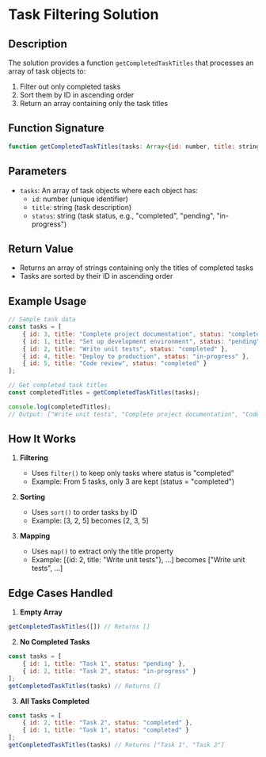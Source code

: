 # Task Filtering Solution

## Description
The solution provides a function `getCompletedTaskTitles` that processes an array of task objects to:
1. Filter out only completed tasks
2. Sort them by ID in ascending order
3. Return an array containing only the task titles

## Function Signature
```javascript
function getCompletedTaskTitles(tasks: Array<{id: number, title: string, status: string}>): string[]
```

## Parameters
- `tasks`: An array of task objects where each object has:
  - `id`: number (unique identifier)
  - `title`: string (task description)
  - `status`: string (task status, e.g., "completed", "pending", "in-progress")

## Return Value
- Returns an array of strings containing only the titles of completed tasks
- Tasks are sorted by their ID in ascending order

## Example Usage

```javascript
// Sample task data
const tasks = [
    { id: 3, title: "Complete project documentation", status: "completed" },
    { id: 1, title: "Set up development environment", status: "pending" },
    { id: 2, title: "Write unit tests", status: "completed" },
    { id: 4, title: "Deploy to production", status: "in-progress" },
    { id: 5, title: "Code review", status: "completed" }
];

// Get completed task titles
const completedTitles = getCompletedTaskTitles(tasks);

console.log(completedTitles);
// Output: ["Write unit tests", "Complete project documentation", "Code review"]
```

## How It Works

1. **Filtering**
   - Uses `filter()` to keep only tasks where status is "completed"
   - Example: From 5 tasks, only 3 are kept (status = "completed")

2. **Sorting**
   - Uses `sort()` to order tasks by ID
   - Example: [3, 2, 5] becomes [2, 3, 5]

3. **Mapping**
   - Uses `map()` to extract only the title property
   - Example: [{id: 2, title: "Write unit tests"}, ...] becomes ["Write unit tests", ...]

## Edge Cases Handled

1. **Empty Array**
```javascript
getCompletedTaskTitles([]) // Returns []
```

2. **No Completed Tasks**
```javascript
const tasks = [
    { id: 1, title: "Task 1", status: "pending" },
    { id: 2, title: "Task 2", status: "in-progress" }
];
getCompletedTaskTitles(tasks) // Returns []
```

3. **All Tasks Completed**
```javascript
const tasks = [
    { id: 2, title: "Task 2", status: "completed" },
    { id: 1, title: "Task 1", status: "completed" }
];
getCompletedTaskTitles(tasks) // Returns ["Task 1", "Task 2"]
```
